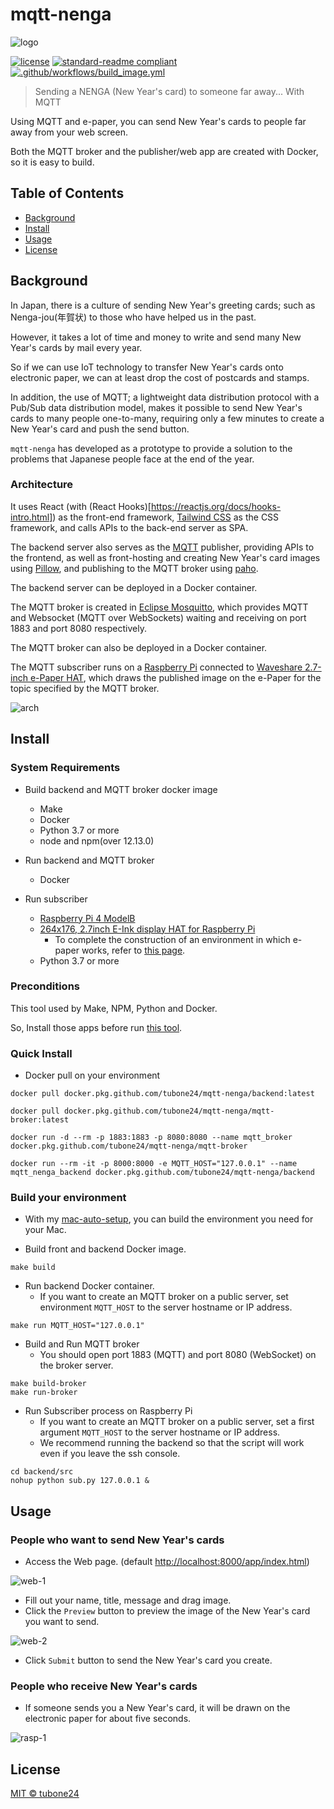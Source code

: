 # mqtt-nenga

![logo](./docs/images/mqtt-nenga-logo.png)

[![license](https://img.shields.io/github/license/tubone24/mqtt-nenga.svg)](LICENSE)
[![standard-readme compliant](https://img.shields.io/badge/readme%20style-standard-brightgreen.svg?style=flat-square)](https://github.com/RichardLitt/standard-readme)
[![.github/workflows/build_image.yml](https://github.com/tubone24/mqtt-nenga/workflows/.github/workflows/build_image.yml/badge.svg)](https://github.com/tubone24/mqtt-nenga/actions?query=workflow%3A.github%2Fworkflows%2Fbuild_image.yml)

> Sending a NENGA (New Year's card) to someone far away... With MQTT

Using MQTT and e-paper, you can send New Year's cards to people far away from your web screen.

Both the MQTT broker and the publisher/web app are created with Docker, so it is easy to build.

## Table of Contents

- [Background](#background)
- [Install](#install)
- [Usage](#usage)
- [License](#license)

## Background

In Japan, there is a culture of sending New Year's greeting cards; such as Nenga-jou(年賀状) to those who have helped us in the past.

However, it takes a lot of time and money to write and send many New Year's cards by mail every year.

So if we can use IoT technology to transfer New Year's cards onto electronic paper, we can at least drop the cost of postcards and stamps.

In addition, the use of MQTT; a lightweight data distribution protocol with a Pub/Sub data distribution model, makes it possible to send New Year's cards to many people one-to-many, 
requiring only a few minutes to create a New Year's card and push the send button.

`mqtt-nenga` has developed as a prototype to provide a solution to the problems that Japanese people face at the end of the year.

### Architecture

It uses React (with (React Hooks)[https://reactjs.org/docs/hooks-intro.html]) as the front-end framework, [Tailwind CSS](https://tailwindcss.com/) as the CSS framework, and calls APIs to the back-end server as SPA.

The backend server also serves as the [MQTT](https://mqtt.org/) publisher, providing APIs to the frontend, as well as front-hosting and creating New Year's card images using [Pillow](https://pillow.readthedocs.io/en/stable/), and publishing to the MQTT broker using [paho](https://www.eclipse.org/paho/index.php?page=clients/python/index.php).

The backend server can be deployed in a Docker container.

The MQTT broker is created in [Eclipse Mosquitto](https://mosquitto.org/), which provides MQTT and Websocket (MQTT over WebSockets) waiting and receiving on port 1883 and port 8080 respectively.

The MQTT broker can also be deployed in a Docker container.

The MQTT subscriber runs on a [Raspberry Pi](https://www.raspberrypi.org/) connected to [Waveshare 2.7-inch e-Paper HAT](https://www.waveshare.com/wiki/2.7inch_e-Paper_HAT), which draws the published image on the e-Paper for the topic specified by the MQTT broker.

![arch](./docs/images/arch.png)

## Install

### System Requirements

- Build backend and MQTT broker docker image
  - Make
  - Docker
  - Python 3.7 or more
  - node and npm(over 12.13.0)

- Run backend and MQTT broker
  - Docker
  
- Run subscriber
  - [Raspberry Pi 4 ModelB](https://www.raspberrypi.org/products/raspberry-pi-4-model-b/)
  - [264x176, 2.7inch E-Ink display HAT for Raspberry Pi](https://www.waveshare.com/2.7inch-e-paper-hat.htm)
    - To complete the construction of an environment in which e-paper works, refer to [this page](https://www.waveshare.com/wiki/2.7inch_e-Paper_HAT).
  - Python 3.7 or more

### Preconditions

This tool used by Make, NPM, Python and Docker.

So, Install those apps before run [this tool](https://github.com/tubone24/mac-auto-setup).

### Quick Install

- Docker pull on your environment

```
docker pull docker.pkg.github.com/tubone24/mqtt-nenga/backend:latest

docker pull docker.pkg.github.com/tubone24/mqtt-nenga/mqtt-broker:latest

docker run -d --rm -p 1883:1883 -p 8080:8080 --name mqtt_broker docker.pkg.github.com/tubone24/mqtt-nenga/mqtt-broker

docker run --rm -it -p 8000:8000 -e MQTT_HOST="127.0.0.1" --name mqtt_nenga_backend docker.pkg.github.com/tubone24/mqtt-nenga/backend
```

### Build your environment

- With my [mac-auto-setup](https://github.com/tubone24/mac-auto-setup), you can build the environment you need for your Mac.

- Build front and backend Docker image.

```
make build
```

- Run backend Docker container.
  - If you want to create an MQTT broker on a public server, set environment `MQTT_HOST` to the server hostname or IP address.

```
make run MQTT_HOST="127.0.0.1"
```

- Build and Run MQTT broker
  - You should open port 1883 (MQTT) and port 8080 (WebSocket) on the broker server.

```
make build-broker
make run-broker
```

- Run Subscriber process on Raspberry Pi
  - If you want to create an MQTT broker on a public server, set a first argument `MQTT_HOST` to the server hostname or IP address.
  - We recommend running the backend so that the script will work even if you leave the ssh console.
```
cd backend/src
nohup python sub.py 127.0.0.1 &
```

## Usage

### People who want to send New Year's cards

- Access the Web page. (default <http://localhost:8000/app/index.html>)

![web-1](./docs/images/web-1.png)

- Fill out your name, title, message and drag image.
- Click the `Preview` button to preview the image of the New Year's card you want to send.

![web-2](./docs/images/web-2.png)

- Click `Submit` button to send the New Year's card you create.

### People who receive New Year's cards

- If someone sends you a New Year's card, it will be drawn on the electronic paper for about five seconds.

![rasp-1](./docs/images/rasp-1.gif)

## License

[MIT © tubone24](LICENSE)